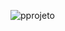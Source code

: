 ![pprojeto](https://github.com/gpolese/visualiza-o/assets/130608882/41afc5ca-1fb7-4305-8f21-b622df7e84cb)

